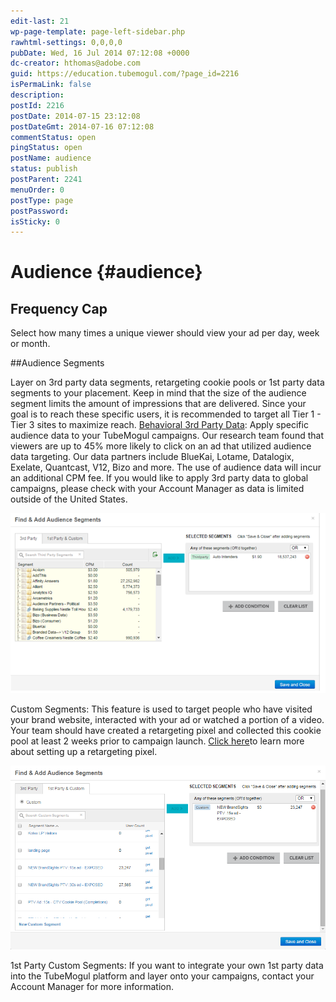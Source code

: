 ```yaml
---
edit-last: 21
wp-page-template: page-left-sidebar.php
rawhtml-settings: 0,0,0,0
pubDate: Wed, 16 Jul 2014 07:12:08 +0000
dc-creator: hthomas@adobe.com
guid: https://education.tubemogul.com/?page_id=2216
isPermaLink: false
description: 
postId: 2216
postDate: 2014-07-15 23:12:08
postDateGmt: 2014-07-16 07:12:08
commentStatus: open
pingStatus: open
postName: audience
status: publish
postParent: 2241
menuOrder: 0
postType: page
postPassword: 
isSticky: 0
---
```


# Audience {#audience}

## Frequency Cap
  
Select how many times a unique viewer should view your ad per day, week or month.   

##Audience Segments
  
Layer on 3rd party data segments, retargeting cookie pools or 1st party data segments to your placement.  Keep in mind that the size of the audience segment limits the amount of impressions that are delivered. Since your goal is to reach these specific users, it is recommended to target all Tier 1 - Tier 3 sites to maximize reach.
[Behavioral 3rd Party Data](../../../../user-guide/planning/targeting/behavioral.md): Apply specific audience data to your TubeMogul campaigns. Our research team found that viewers are up to 45% more likely to click on an ad that utilized audience data targeting.  Our data partners include  BlueKai, Lotame, Datalogix, Exelate, Quantcast, V12, Bizo and more. The use of audience data will incur an additional CPM fee. If you would like to apply  3rd party data to global campaigns, please check with your Account Manager as data is limited outside of the United States.

[ ![](assets/picture11.png)](assets/picture11.png)

Custom Segments: This feature is used to target people who have visited your brand website, interacted with your ad or watched a portion of a video. Your team should have created a retargeting pixel and collected this cookie pool at least 2 weeks prior to campaign launch. [Click here](../../../../user-guide/planning/targeting/retargeting/retargeting-pixel-setup.md)to learn more about setting up a retargeting pixel.

[ ![](assets/audience2.png)](assets/audience2.png)

1st Party Custom Segments: If you want to integrate your own 1st party data into the TubeMogul platform and layer onto your campaigns, contact your Account Manager for more information.
  
